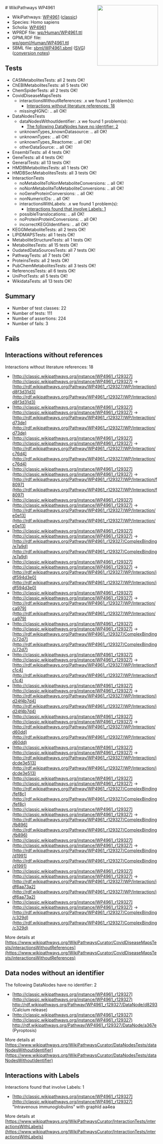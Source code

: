 <img style="float: right; width: 200px" src="https://upload.wikimedia.org/wikipedia/commons/thumb/8/83/Wplogo_with_text_500.png/640px-Wplogo_with_text_500.png" />
# WikiPathways WP4961

* WikiPathways: [WP4961](https://wikipathways.org/pathways/WP4961) ([classic](https://classic.wikipathways.org/instance/WP4961))
* Species: Homo sapiens
* Scholia: [WP4961](https://scholia.toolforge.org/wikipathways/WP4961)
* WPRDF file: [wp/Human/WP4961.ttl](../wp/Human/WP4961.ttl)
* GPMLRDF file: [wp/gpml/Human/WP4961.ttl](../wp/gpml/Human/WP4961.ttl)
* SBML file: [sbml/WP4961.sbml](../sbml/WP4961.sbml) ([SVG](../sbml/WP4961.svg)) ([conversion notes](../sbml/WP4961.txt))

## Tests
* CASMetabolitesTests: all 2 tests OK!
* ChEBIMetabolitesTests: all 5 tests OK!
* ChemSpiderTests: all 2 tests OK!
* CovidDiseaseMapsTests
    * interactionsWithoutReferences: .x we found 1 problem(s):
        * [Interactions without literature references: 18](#9701cce9)
    * missingHGNC: .. all OK!
* DataNodesTests
    * dataNodesWithoutIdentifier: .x we found 1 problem(s):
        * [The following DataNodes have no identifier: 2](#d2d32fa1)
    * unknownTypes_knownDatasource: .. all OK!
    * unknownTypes: .. all OK!
    * unknownTypes_Reactome: .. all OK!
    * otherDataSource: .. all OK!
* EnsemblTests: all 4 tests OK!
* GeneTests: all 4 tests OK!
* GeneralTests: all 13 tests OK!
* HMDBMetabolitesTests: all 1 tests OK!
* HMDBSecMetabolitesTests: all 3 tests OK!
* InteractionTests
    * noMetaboliteToNonMetaboliteConversions: .. all OK!
    * noNonMetaboliteToMetaboliteConversions: .. all OK!
    * noGeneProteinConversions: .. all OK!
    * nonNumericIDs: .. all OK!
    * interactionsWithLabels: .x we found 1 problem(s):
        * [Interactions found that involve Labels: 1](#630d2678)
    * possibleTranslocations: .. all OK!
    * noProteinProteinConversions: .. all OK!
    * incorrectKEGGIdentifiers: .. all OK!
* KEGGMetaboliteTests: all 2 tests OK!
* LIPIDMAPSTests: all 1 tests OK!
* MetaboliteStructureTests: all 1 tests OK!
* MetabolitesTests: all 15 tests OK!
* OudatedDataSourcesTests: all 7 tests OK!
* PathwayTests: all 7 tests OK!
* ProteinsTests: all 2 tests OK!
* PubChemMetabolitesTests: all 3 tests OK!
* ReferencesTests: all 6 tests OK!
* UniProtTests: all 5 tests OK!
* WikidataTests: all 13 tests OK!


## Summary

* Number of test classes: 22
* Number of tests: 111
* Number of assertions: 224
* Number of fails: 3

## Fails

<a name="9701cce9" />

## Interactions without references

Interactions without literature references: 18

* [http://classic.wikipathways.org/instance/WP4961_r129327](http://classic.wikipathways.org/instance/WP4961_r129327) -> [http://rdf.wikipathways.org/Pathway/WP4961_r129327/WP/Interaction/id8f3d31d3](http://rdf.wikipathways.org/Pathway/WP4961_r129327/WP/Interaction/id8f3d31d3)
* [http://classic.wikipathways.org/instance/WP4961_r129327](http://classic.wikipathways.org/instance/WP4961_r129327) -> [http://rdf.wikipathways.org/Pathway/WP4961_r129327/WP/Interaction/d73de](http://rdf.wikipathways.org/Pathway/WP4961_r129327/WP/Interaction/d73de)
* [http://classic.wikipathways.org/instance/WP4961_r129327](http://classic.wikipathways.org/instance/WP4961_r129327) -> [http://rdf.wikipathways.org/Pathway/WP4961_r129327/WP/Interaction/c76d4](http://rdf.wikipathways.org/Pathway/WP4961_r129327/WP/Interaction/c76d4)
* [http://classic.wikipathways.org/instance/WP4961_r129327](http://classic.wikipathways.org/instance/WP4961_r129327) -> [http://rdf.wikipathways.org/Pathway/WP4961_r129327/WP/Interaction/f8097](http://rdf.wikipathways.org/Pathway/WP4961_r129327/WP/Interaction/f8097)
* [http://classic.wikipathways.org/instance/WP4961_r129327](http://classic.wikipathways.org/instance/WP4961_r129327) -> [http://rdf.wikipathways.org/Pathway/WP4961_r129327/WP/Interaction/e0e13](http://rdf.wikipathways.org/Pathway/WP4961_r129327/WP/Interaction/e0e13)
* [http://classic.wikipathways.org/instance/WP4961_r129327](http://classic.wikipathways.org/instance/WP4961_r129327) -> [http://rdf.wikipathways.org/Pathway/WP4961_r129327/ComplexBinding/e7a9d](http://rdf.wikipathways.org/Pathway/WP4961_r129327/ComplexBinding/e7a9d)
* [http://classic.wikipathways.org/instance/WP4961_r129327](http://classic.wikipathways.org/instance/WP4961_r129327) -> [http://rdf.wikipathways.org/Pathway/WP4961_r129327/WP/Interaction/idf594d3e0](http://rdf.wikipathways.org/Pathway/WP4961_r129327/WP/Interaction/idf594d3e0)
* [http://classic.wikipathways.org/instance/WP4961_r129327](http://classic.wikipathways.org/instance/WP4961_r129327) -> [http://rdf.wikipathways.org/Pathway/WP4961_r129327/WP/Interaction/ca979](http://rdf.wikipathways.org/Pathway/WP4961_r129327/WP/Interaction/ca979)
* [http://classic.wikipathways.org/instance/WP4961_r129327](http://classic.wikipathways.org/instance/WP4961_r129327) -> [http://rdf.wikipathways.org/Pathway/WP4961_r129327/ComplexBinding/c72d7](http://rdf.wikipathways.org/Pathway/WP4961_r129327/ComplexBinding/c72d7)
* [http://classic.wikipathways.org/instance/WP4961_r129327](http://classic.wikipathways.org/instance/WP4961_r129327) -> [http://rdf.wikipathways.org/Pathway/WP4961_r129327/WP/Interaction/fc1c4](http://rdf.wikipathways.org/Pathway/WP4961_r129327/WP/Interaction/fc1c4)
* [http://classic.wikipathways.org/instance/WP4961_r129327](http://classic.wikipathways.org/instance/WP4961_r129327) -> [http://rdf.wikipathways.org/Pathway/WP4961_r129327/WP/Interaction/id24f4b7d4](http://rdf.wikipathways.org/Pathway/WP4961_r129327/WP/Interaction/id24f4b7d4)
* [http://classic.wikipathways.org/instance/WP4961_r129327](http://classic.wikipathways.org/instance/WP4961_r129327) -> [http://rdf.wikipathways.org/Pathway/WP4961_r129327/WP/Interaction/d60dd](http://rdf.wikipathways.org/Pathway/WP4961_r129327/WP/Interaction/d60dd)
* [http://classic.wikipathways.org/instance/WP4961_r129327](http://classic.wikipathways.org/instance/WP4961_r129327) -> [http://rdf.wikipathways.org/Pathway/WP4961_r129327/WP/Interaction/idcde3e513](http://rdf.wikipathways.org/Pathway/WP4961_r129327/WP/Interaction/idcde3e513)
* [http://classic.wikipathways.org/instance/WP4961_r129327](http://classic.wikipathways.org/instance/WP4961_r129327) -> [http://rdf.wikipathways.org/Pathway/WP4961_r129327/ComplexBinding/fef8c](http://rdf.wikipathways.org/Pathway/WP4961_r129327/ComplexBinding/fef8c)
* [http://classic.wikipathways.org/instance/WP4961_r129327](http://classic.wikipathways.org/instance/WP4961_r129327) -> [http://rdf.wikipathways.org/Pathway/WP4961_r129327/ComplexBinding/fb896](http://rdf.wikipathways.org/Pathway/WP4961_r129327/ComplexBinding/fb896)
* [http://classic.wikipathways.org/instance/WP4961_r129327](http://classic.wikipathways.org/instance/WP4961_r129327) -> [http://rdf.wikipathways.org/Pathway/WP4961_r129327/ComplexBinding/d1991](http://rdf.wikipathways.org/Pathway/WP4961_r129327/ComplexBinding/d1991)
* [http://classic.wikipathways.org/instance/WP4961_r129327](http://classic.wikipathways.org/instance/WP4961_r129327) -> [http://rdf.wikipathways.org/Pathway/WP4961_r129327/WP/Interaction/idf6aa73a2](http://rdf.wikipathways.org/Pathway/WP4961_r129327/WP/Interaction/idf6aa73a2)
* [http://classic.wikipathways.org/instance/WP4961_r129327](http://classic.wikipathways.org/instance/WP4961_r129327) -> [http://rdf.wikipathways.org/Pathway/WP4961_r129327/ComplexBinding/c329d](http://rdf.wikipathways.org/Pathway/WP4961_r129327/ComplexBinding/c329d)


More details at [https://www.wikipathways.org/WikiPathwaysCurator/CovidDiseaseMapsTests/interactionsWithoutReferences](https://www.wikipathways.org/WikiPathwaysCurator/CovidDiseaseMapsTests/interactionsWithoutReferences)

<a name="d2d32fa1" />

## Data nodes without an identifier

The following DataNodes have no identifier: 2

* [http://classic.wikipathways.org/instance/WP4961_r129327](http://classic.wikipathways.org/instance/WP4961_r129327) http://rdf.wikipathways.org/Pathway/WP4961_r129327/DataNode/d8293 (Calcium release)
* [http://classic.wikipathways.org/instance/WP4961_r129327](http://classic.wikipathways.org/instance/WP4961_r129327) http://rdf.wikipathways.org/Pathway/WP4961_r129327/DataNode/a367e (Pyroptosis)


More details at [https://www.wikipathways.org/WikiPathwaysCurator/DataNodesTests/dataNodesWithoutIdentifier](https://www.wikipathways.org/WikiPathwaysCurator/DataNodesTests/dataNodesWithoutIdentifier)

<a name="630d2678" />

## Interactions with Labels

Interactions found that involve Labels: 1

* [http://classic.wikipathways.org/instance/WP4961_r129327](http://classic.wikipathways.org/instance/WP4961_r129327) "Intravenous
immunoglobulins" with graphId aa4ea


More details at [https://www.wikipathways.org/WikiPathwaysCurator/InteractionTests/interactionsWithLabels](https://www.wikipathways.org/WikiPathwaysCurator/InteractionTests/interactionsWithLabels)

